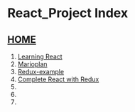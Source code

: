 # React_Project Index
## [HOME](./../README.md)
001. [Learning React](./001_learn-react.md)
002. [Marioplan](./002_marioplan.md)
003. [Redux-example](./003_redux-example.md)
004. [Complete React with Redux](./004_complete-react-redux.md)
005. [](./)
006. [](./)
007. [](./)